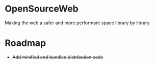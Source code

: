 # OpenSourceWeb

Making the web a safer and more performant space library by library

# Roadmap

-   ~~Add minified and bundled distribution code~~
